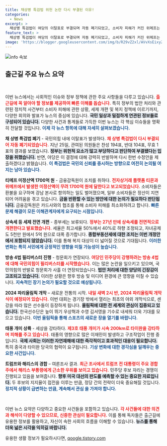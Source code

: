 ```yaml
---
title: 채상병 특검법 위헌 논란 다시 부결된 이유!
categories:
  - News
excerpt: >
  채상병 특검법이 여당의 이탈표로 부결되며 자동 폐기되었고, 소비자 피해가 커진 위메프는 환불을 약속했지만 자금 조달은 불확실한 상황입니다. 파리올림픽 개막을 하루 앞둔 가운데 한국 핸드볼이 독일에 승리하고, 양궁 임시현이 세계 신기록을 세웠습니다.
feature_text: >
  채상병 특검법이 여당의 이탈표로 부결되며 자동 폐기되었고, 소비자 피해가 커진 위메프는 환불을 약속했지만 자금 조달은 불확실한 상황입니다. 파리올림픽 개막을 하루 앞둔 가운데 한국 핸드볼이 독일에 승리하고, 양궁 임시현이 세계 신기록을 세웠습니다.
image: 'https://blogger.googleusercontent.com/img/b/R29vZ2xl/AVvXsEixyZcFfHzMRdzZMjFBmAUKJYCLCGyLL1o632UiGVXcaFdKo_bkvkuCioo0uUKlGfBVcT3P84aROyZIXSBEx3Aw5nCQ3pTgDom1WDC4m8eifvWiAmWEEVb4x6G_l8C0QH225ldMjyaFvpxGEBGNO37VmDTDMHGhJPq73UglMfDca1-0aw/s1600/blogspot.png'
---
```


<p><img src="https://blogger.googleusercontent.com/img/b/R29vZ2xl/AVvXsEixyZcFfHzMRdzZMjFBmAUKJYCLCGyLL1o632UiGVXcaFdKo_bkvkuCioo0uUKlGfBVcT3P84aROyZIXSBEx3Aw5nCQ3pTgDom1WDC4m8eifvWiAmWEEVb4x6G_l8C0QH225ldMjyaFvpxGEBGNO37VmDTDMHGhJPq73UglMfDca1-0aw/s1600/blogspot.png" alt="info 속보" /></p>

<h2 data-ke-size="size26">출근길 주요 뉴스 요약</h2>

<p data-ke-size="size16">&nbsp;</p>

<p>이번 뉴스에서는 사회적인 이슈와 정부 정책에 관한 주요 사항들을 다루고 있습니다. <b><span style="color: #ee2323;">출근길에 꼭 알아야 할 정보를 제공하여 빠른 이해를 돕습니다.</span></b> 특히 정부의 법안 처리와 관련된 정치적 사건부터 소비자 피해에 관한 상황, 세제 개편 및 복지 정책에 이르기까지, 다양한 회의와 발표가 뉴스의 중심에 있습니다. <b><span style="background-color: #21538527;">국민 일상과 밀접하게 연관된 정보들로 구성되어 있습니다.</span></b> 다양한 사건과 통계들로 가득한 이번 뉴스는 각 핵심 이슈들을 명확히 전달할 것입니다. <b><span style="color: #1a5490;">이제 각 뉴스 항목에 대해 자세히 살펴보겠습니다.</span></b></p>

<p><b>채 상병 특검법 폐기</b> - 국민의힘 내에 이탈표가 발생하다. <b><span style="color: #ee2323;">채 상병 특검법이 다시 부결되어 자동 폐기되었습니다.</span></b> 지난 25일, 관여된 의원들은 찬성 194표, 반대 104표, 무효 1표의 결과를 보였습니다. <b><span style="background-color: #21538527;">정부는 위헌적 요소가 많고 부당하다고 판단하여 부결됐다는 입장을 취했습니다.</span></b> 반면, 야당은 이 결정에 대해 강력히 반발하며 다시 한번 수정안을 제출하겠다고 밝혔습니다. <b><span style="color: #1a5490;">이 특검법은 국민의 신뢰를 중시하는 방향으로 여전히 논의될 여지는 남아 있습니다.</span></b></p>

<p><b>티메프 미정산액 1700억 원</b> - 금융감독원이 조치를 취하다. <b><span style="color: #ee2323;">전자상거래 플랫폼 티몬과 위메프에서 발생한 미정산액이 무려 1700억 원에 달한다고 보고되었습니다.</span></b> 소비자들은 환불을 요구하며 강남 본사로 항의하는 일도 벌어졌으며, 일부 소비자들은 정산이 지연되어 어려움을 겪고 있습니다. <b><span style="background-color: #21538527;">금을 반환할 수 있는 방안에 대한 논의가 필요하다 판단됩니다.</span></b> 금융감독원은 카드사와의 협조를 통해 소비자 피해를 최소화하려고 합니다. <b><span style="color: #1a5490;">빠른 문제 해결이 모든 이해관계자에게 요구되는 시점입니다.</span></b></p>

<p><b>상속세 등 세제 전면 개편</b> - 종부세는 보류되다. <b><span style="color: #ee2323;">정부는 27년 만에 상속세를 전면적으로 개편한다고 발표했습니다.</span></b> 세율은 최고세율 50%에서 40%로 하향 조정되고, 자녀공제도 5천만 원에서 5억 원으로 대폭 증가합니다. <b><span style="background-color: #21538527;">종합부동산세에 대한 조치는 이번 개정안에서 포함되지 않았습니다.</span></b> 이를 통해 복지 대상이 더 넓어질 것으로 기대됩니다. <b><span style="color: #1a5490;">이러한 변화는 특히 서민에게 긍정적인 영향을 미칠 가능성이 높습니다.</span></b></p>

<p><b>방송 4법 필리버스터 진행</b> - 청문회가 연장되다. <b><span style="color: #ee2323;">여당인 민주당이 강행하려는 방송 4법에 대해 국민의힘이 필리버스터를 시작했습니다.</span></b> 이는 많은 논란을 일으키고 있으며, 국민의힘의 반발로 청문회가 사흘 더 연장되었습니다. <b><span style="background-color: #21538527;">법안 처리에 대한 양당의 긴장감이 고조되고 있습니다.</span></b> 이러한 상황은 향후 방송 및 미디어 환경에 큰 영향을 미칠 수 있습니다. <b><span style="color: #1a5490;">지속적인 장기 논의가 필요할 것으로 예상됩니다.</span></b></p>

<p><b>2024 파리올림픽 개막</b> – 새로운 전통의 시작. <b><span style="color: #ee2323;">내일 새벽 2시 반, 2024 파리올림픽 개막식이 예정되어 있습니다.</span></b> 이번 대회는 경기장 밖에서 열리는 최초의 야외 개막식으로, 센강을 따라 많은 선수들이 등장하게 됩니다. <b><span style="background-color: #21538527;">올림픽에 대한 전 세계의 관심이 집중되고 있습니다.</span></b> 한국선수단은 높이 뛰기 우상혁과 수영 김서영을 기수로 내세워 더욱 기대를 모으고 있습니다. <b><span style="color: #1a5490;">이번 올림픽을 통해 스포츠의 새로운 장을 열기를 바랍니다.</span></b></p>

<p><b>태풍 개미 상륙</b> - 세상을 강타하다. <b><span style="color: #ee2323;">제3호 태풍 개미가 시속 200km로 타이완을 강타하며 피해를 주고 있습니다.</span></b> 태풍의 영향으로 많은 이재민이 발생하고 구조작업이 진행 중입니다. <b><span style="background-color: #21538527;">국제 사회는 이러한 자연재해에 대한 즉각적이고 효과적인 대응이 필요합니다.</span></b> 특히 중국과 타이완 당국의 협력이 요구됩니다. <b><span style="color: #1a5490;">기상 변화에 대한 경각심을 일깨우는 중요한 사건입니다.</span></b></p>

<p><b>트럼프와 해리스의 경합</b> – 여론조사 결과. <b><span style="color: #ee2323;">최근 조사에서 트럼프 전 대통령이 주요 경합주에서 해리스 부통령에게 근소한 우위를 보이고 있습니다.</span></b> 민주당 후보 자리는 경쟁이 진행되고 있음을 보여줍니다. <b><span style="background-color: #21538527;">향후 미국 대선의 판도를 예측할 수 있는 중요한 자료입니다.</span></b> 두 후보의 지지율이 접전을 이루는 만큼, 정당 간의 전략이 더욱 중요해질 것입니다. <b><span style="color: #1a5490;">정치적 상황이 급변하는 만큼, 계속해서 관심 을 가져야 합니다.</span></b></p>

<p data-ke-size="size16">&nbsp;</p> 

<p>이번 뉴스 요약은 다양하고 중요한 사건들을 포함하고 있습니다. <b><span style="color: #ee2323;">각 사건들에 대한 의견과 해석이 다양할 수 있으므로, 신중한 관심이 필요합니다.</span></b> 이를 통해 독자들은 출근길에 유용한 정보를 활용하고, 자신이 속한 사회의 흐름을 이해할 수 있습니다. <b><span style="background-color: #21538527;">뉴스를 통해 더욱 넓은 시각을 익히길 바랍니다.</span></b></p>
유용한 생활 정보가 필요하시다면, <a href="https://qoogle.tistory.com" rel="dofollow">qoogle.tistory.com</a>



